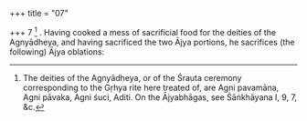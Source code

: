+++
title = "07"

+++
7 [^7] . Having cooked a mess of sacrificial food for the deities of the Agnyādheya, and having sacrificed the two Ājya portions, he sacrifices (the following) Ājya oblations:


[^7]:  The deities of the Agnyādheya, or of the Śrauta ceremony corresponding to the Gṛhya rite here treated of, are Agni pavamāna, Agni pāvaka, Agni śuci, Aditi. On the Ājyabhāgas, see Śāṅkhāyana I, 9, 7, &c.
